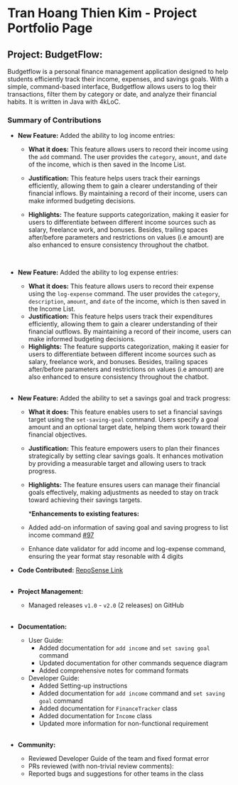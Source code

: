 # Tran Hoang Thien Kim - Project Portfolio Page

## Project: BudgetFlow:
Budgetflow is a personal finance management application designed to help students efficiently track their income,
expenses, and savings goals. With a simple, command-based interface, Budgetflow allows users to log their transactions,
filter them by category or date, and analyze their financial habits. It is written in Java with 4kLoC.

### Summary of Contributions
* __New Feature:__ Added the ability to log income entries:
    * **What it does:** This feature allows users to record their income using the `add` command. The user provides the `category`, `amount`, and `date` of the income, which is then saved in the Income List.
    * **Justification:** This feature helps users track their earnings efficiently, allowing them to gain a clearer understanding of their financial inflows. By maintaining a record of their income, users can make informed budgeting decisions.
  * **Highlights:** The feature supports categorization, making it easier for users to differentiate between different
    income sources such as salary, freelance work, and bonuses. Besides, trailing spaces after/before parameters and
    restrictions on values (i.e amount) are also enhanced to ensure consistency throughout the chatbot.

    <br>  

* __New Feature:__ Added the ability to log expense entries:
    * **What it does:** This feature allows users to record their expense using the `log-expense` command. The user
      provides the `category`, `description`, `amount`, and `date` of the income, which is then saved in the Income
      List.
    * **Justification:** This feature helps users track their expenditures efficiently, allowing them to gain a clearer
      understanding of their financial outflows. By maintaining a record of their income, users can make informed
      budgeting decisions.
    * **Highlights:** The feature supports categorization, making it easier for users to differentiate between different
      income sources such as salary, freelance work, and bonuses. Besides, trailing spaces after/before parameters and
      restrictions on values (i.e amount) are also enhanced to ensure consistency throughout the chatbot.

    <br>  

* __New Feature:__ Added the ability to set a savings goal and track progress:
    * **What it does:** This feature enables users to set a financial savings target using the `set-saving-goal` command. Users specify a goal amount and an optional target date, helping them work toward their financial objectives.
    * **Justification:** This feature empowers users to plan their finances strategically by setting clear savings goals. It enhances motivation by providing a measurable target and allowing users to track progress.
    * **Highlights:** The feature ensures users can manage their financial goals effectively, making adjustments as needed to stay on track toward achieving their savings targets.

      *__Enhancements to existing features:__
    * Added add-on information of saving goal and saving progress to list income command  [#97](https://github.com/AY2425S2-CS2113-T11a-1/tp/pull/97)
    * Enhance date validator for add income and log-expense command, ensuring the year format stay resonable with 4 digits
* __Code Contributed:__ [RepoSense Link](https://nus-cs2113-ay2425s2.github.io/tp-dashboard/?search=thienkim&sort=groupTitle&sortWithin=title&timeframe=commit&mergegroup=&groupSelect=groupByRepos&breakdown=true&checkedFileTypes=docs~functional-code~test-code~other&since=2025-02-21)
  <br><br>
* __Project Management:__
    * Managed releases `v1.0` - `v2.0` (2 releases) on GitHub
      <br><br>
* __Documentation:__
    * User Guide:
        * Added documentation for ```add income``` and ```set saving goal``` command
        * Updated documentation for other commands sequence diagram
        * Added comprehensive notes for command formats
    * Developer Guide:
        * Added Setting-up instructions
        * Added documentation for ```add income``` command and ```set saving goal``` command 
        * Added documentation for ```FinanceTracker``` class 
        * Added documentation for ```Income``` class
        * Updated more information for non-functional requirement
          <br><br>
* __Community:__
    * Reviewed Developer Guide of the team and fixed format error
    * PRs reviewed (with non-trivial review comments):
    * Reported bugs and suggestions for other teams in the class